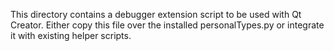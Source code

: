 This directory contains a debugger extension script to be used with Qt Creator.
Either copy this file over the installed personalTypes.py or integrate
it with existing helper scripts.
